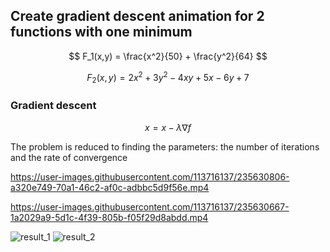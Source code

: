 ## Create gradient descent animation for 2 functions with one minimum

$$ F_1(x,y) = \frac{x^2}{50} + \frac{y^2}{64} $$

$$ F_2(x,y) = 2x^2 + 3y^2 - 4xy + 5x - 6y + 7 $$

### Gradient descent

$$ x = x - \lambda \nabla f $$

The problem is reduced to finding the parameters: the number of iterations and the rate of convergence

https://user-images.githubusercontent.com/113716137/235630806-a320e749-70a1-46c2-af0c-adbbc5d9f56e.mp4

https://user-images.githubusercontent.com/113716137/235630667-1a2029a9-5d1c-4f39-805b-f05f29d8abdd.mp4

![result_1](https://user-images.githubusercontent.com/113716137/235631062-a0455fce-4f24-4a8f-a08c-53cc34cf3d53.png)
![result_2](https://user-images.githubusercontent.com/113716137/235631075-3db64e23-f233-4384-ba53-52ce29edceaa.png)



